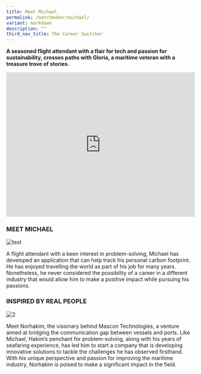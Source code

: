 ```yaml
---
title: Meet Michael
permalink: /matchmaker/michael/
variant: markdown
description: ""
third_nav_title: The Career Switcher
---
```

**A seasoned flight attendant with a flair for tech and passion for sustainability, crosses paths with Gloria, a maritime veteran with a treasure trove of stories.**

<iframe allowfullscreen="" allow="accelerometer; autoplay; clipboard-write; encrypted-media; gyroscope; picture-in-picture; web-share" frameborder="0" title="YouTube video player" src="https://www.youtube.com/embed/1rbu6PWARtw?si=dDuz8BSxvPsLGLPx" height="385" width="100%"></iframe>


### MEET MICHAEL
<img border="0" alt="test" src="https://i.ibb.co/tMX5TGB/test.png">

A flight attendant with a keen interest in problem-solving, Michael has developed an application that can help track his personal carbon footprint. He has enjoyed travelling the world as part of his job for many years. Nonetheless, he never considered the possibility of a career in a different industry that would allow him to make a positive impact while pursuing his passions.

### INSPIRED BY REAL PEOPLE

<img border="0" alt="2" src="https://i.ibb.co/cyKv4B4/2.png">

Meet Norhakim, the visionary behind Mascon Technologies, a venture aimed at bridging the communication gap between vessels and ports. Like Michael, Hakim’s penchant for problem-solving, along with his years of seafaring experience, has led him to start a company that is developing innovative solutions to tackle the challenges he has observed firsthand. With his unique perspective and passion for improving the maritime industry, Norhakim is poised to make a significant impact in the field.